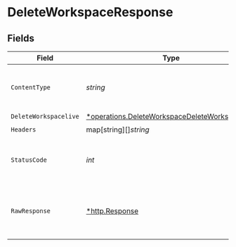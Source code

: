 # DeleteWorkspaceResponse


## Fields

| Field                                                                                                                  | Type                                                                                                                   | Required                                                                                                               | Description                                                                                                            |
| ---------------------------------------------------------------------------------------------------------------------- | ---------------------------------------------------------------------------------------------------------------------- | ---------------------------------------------------------------------------------------------------------------------- | ---------------------------------------------------------------------------------------------------------------------- |
| `ContentType`                                                                                                          | *string*                                                                                                               | :heavy_check_mark:                                                                                                     | HTTP response content type for this operation                                                                          |
| `DeleteWorkspacelive`                                                                                                  | [*operations.DeleteWorkspaceDeleteWorkspacelive](../../../pkg/models/operations/deleteworkspacedeleteworkspacelive.md) | :heavy_minus_sign:                                                                                                     | OK                                                                                                                     |
| `Headers`                                                                                                              | map[string][]*string*                                                                                                  | :heavy_check_mark:                                                                                                     | N/A                                                                                                                    |
| `StatusCode`                                                                                                           | *int*                                                                                                                  | :heavy_check_mark:                                                                                                     | HTTP response status code for this operation                                                                           |
| `RawResponse`                                                                                                          | [*http.Response](https://pkg.go.dev/net/http#Response)                                                                 | :heavy_check_mark:                                                                                                     | Raw HTTP response; suitable for custom response parsing                                                                |